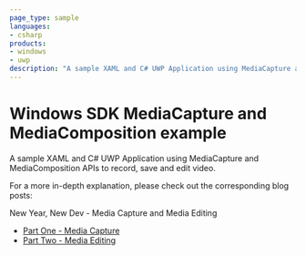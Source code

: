 ```yaml
---
page_type: sample
languages:
- csharp
products:
- windows
- uwp
description: "A sample XAML and C# UWP Application using MediaCapture and MediaComposition APIs to record, save and edit video."
---
```


# Windows SDK MediaCapture and MediaComposition example

A sample XAML and C# UWP Application using MediaCapture and MediaComposition APIs to record, save and edit video.

For a more in-depth explanation, please check out the corresponding blog posts: 

New Year, New Dev - Media Capture and Media Editing

- [Part One - Media Capture](https://medium.com/@windowsdev/new-year-new-dev-video-capture-and-media-editing-part-1-8834e37894d7#.f2abpwt64)
- [Part Two - Media Editing](https://medium.com/@windowsdev/video-capture-and-media-editing-part-2-1fd2228243d8#.cmjdbom0t)
